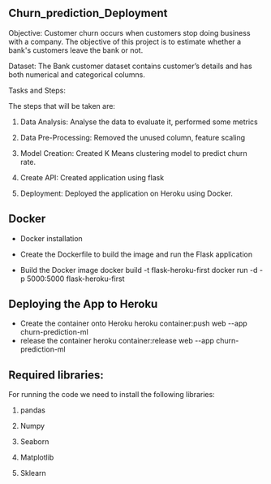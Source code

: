 ## Churn_prediction_Deployment

Objective: Customer churn occurs when customers stop doing business with a company. The objective of this project is to estimate whether a bank's customers leave the bank or not.

Dataset: The Bank customer dataset contains customer’s details and has both numerical and categorical columns.

Tasks and Steps:

The steps that will be taken are:

1. Data Analysis: Analyse the data to evaluate it, performed some metrics

2. Data Pre-Processing: Removed the unused column, feature scaling

3. Model Creation: Created K Means clustering model to predict churn rate. 

4. Create API: Created application using flask

5. Deployment: Deployed the application on Heroku using Docker.

## Docker
- Docker installation

- Create the Dockerfile to build the image and run the Flask application

- Build the Docker image
docker build -t flask-heroku-first
docker run -d -p 5000:5000 flask-heroku-first

## Deploying the App to Heroku
- Create the container onto Heroku
heroku container:push web --app churn-prediction-ml
- release the container
heroku container:release web --app churn-prediction-ml

## Required libraries: 
For running the code we need to install the following libraries:

1. pandas

2. Numpy

3. Seaborn

4. Matplotlib

5. Sklearn
